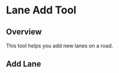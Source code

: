 # Lane Add Tool


<a name="overview"></a>
## Overview

This tool helps you add new lanes on a road. 

<a name="add-lane"></a>
## Add Lane

